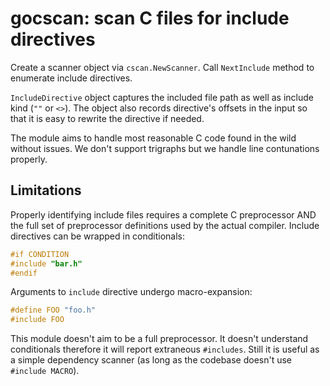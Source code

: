 # gocscan: scan C files for include directives

Create a scanner object via `cscan.NewScanner`. Call `NextInclude` method to enumerate include directives.

`IncludeDirective` object captures the included file path as well as include kind (`""` or `<>`).
The object also records directive's offsets in the input so that it is easy to rewrite the directive if needed.

The module aims to handle most reasonable C code found in the wild without issues.
We don't support trigraphs but we handle line contunations properly.

## Limitations
Properly identifying include files requires a complete C preprocessor AND the full set
of preprocessor definitions used by the actual compiler. Include directives
can be wrapped in conditionals:

```c
#if CONDITION
#include "bar.h"
#endif
```
Arguments to `include` directive undergo macro-expansion:
```c
#define FOO "foo.h"
#include FOO
```

This module doesn't aim to be a full preprocessor. It doesn't understand conditionals therefore it will report extraneous `#includes`.
Still it is useful as a simple dependency scanner (as long as the codebase doesn't use `#include MACRO`).
